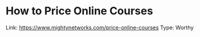 # How to Price Online Courses

Link: https://www.mightynetworks.com/price-online-courses
Type: Worthy